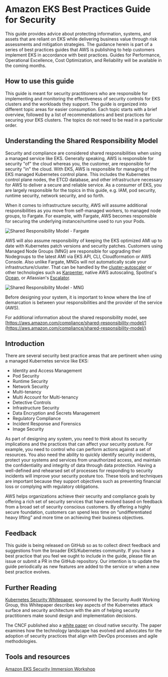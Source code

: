 # Amazon EKS Best Practices Guide for Security

This guide provides advice about protecting information, systems, and assets that are reliant on EKS while delivering business value through risk assessments and mitigation strategies. The guidance herein is part of a series of best practices guides that AWS is publishing to help customers implement EKS in accordance with best practices. Guides for Performance, Operational Excellence, Cost Optimization, and Reliability will be available in the coming months.

## How to use this guide

This guide is meant for security practitioners who are responsible for implementing and monitoring the effectiveness of security controls for EKS clusters and the workloads they support. The guide is organized into different topic areas for easier consumption. Each topic starts with a brief overview, followed by a list of recommendations and best practices for securing your EKS clusters. The topics do not need to be read in a particular order.

## Understanding the Shared Responsibility Model

Security and compliance are considered shared responsibilities when using a managed service like EKS. Generally speaking, AWS is responsible for security "of" the cloud whereas you, the customer, are responsible for security "in" the cloud. With EKS, AWS is responsible for managing of the EKS managed Kubernetes control plane. This includes the Kubernetes control plane nodes, the ETCD database, and other infrastructure necessary for AWS to deliver a secure and reliable service. As a consumer of EKS, you are largely responsible for the topics in this guide, e.g. IAM, pod security, runtime security, network security, and so forth.

When it comes to infrastructure security, AWS will assume additional responsibilities as you move from self-managed workers, to managed node groups, to Fargate. For example, with Fargate, AWS becomes responsible for securing the underlying instance/runtime used to run your Pods.

![Shared Responsibility Model - Fargate](images/SRM-EKS.jpg)

AWS will also assume responsibility of keeping the EKS optimized AMI up to date with Kubernetes patch versions and security patches. Customers using Managed Node Groups (MNG) are responsible for upgrading their Nodegroups to the latest AMI via EKS API, CLI, Cloudformation or AWS Console. Also unlike Fargate, MNGs will not automatically scale your infrastructure/cluster.  That can be handled by the [cluster-autoscaler](https://github.com/kubernetes/autoscaler/blob/master/cluster-autoscaler/cloudprovider/aws/README.md) or other technologies such as [Karpenter](https://karpenter.sh/), native AWS autoscaling, SpotInst's [Ocean](https://spot.io/solutions/kubernetes-2/), or Atlassian's [Escalator](https://github.com/atlassian/escalator).

![Shared Responsibility Model - MNG](./images/SRM-MNG.jpg)

Before designing your system, it is important to know where the line of demarcation is between your responsibilities and the provider of the service (AWS).

For additional information about the shared responsibility model, see [https://aws.amazon.com/compliance/shared-responsibility-model/](https://aws.amazon.com/compliance/shared-responsibility-model/)

## Introduction

There are several security best practice areas that are pertinent when using a managed Kubernetes service like EKS:

- Identity and Access Management
- Pod Security
- Runtime Security
- Network Security
- Multi-tenancy
- Multi Account for Multi-tenancy
- Detective Controls
- Infrastructure Security
- Data Encryption and Secrets Management
- Regulatory Compliance
- Incident Response and Forensics
- Image Security

As part of designing any system, you need to think about its security implications and the practices that can affect your security posture. For example, you need to control who can perform actions against a set of resources. You also need the ability to quickly identify security incidents, protect your systems and services from unauthorized access, and maintain the confidentiality and integrity of data through data protection. Having a well-defined and rehearsed set of processes for responding to security incidents will improve your security posture too. These tools and techniques are important because they support objectives such as preventing financial loss or complying with regulatory obligations.

AWS helps organizations achieve their security and compliance goals by offering a rich set of security services that have evolved based on feedback from a broad set of security conscious customers. By offering a highly secure foundation, customers can spend less time on “undifferentiated heavy lifting” and more time on achieving their business objectives.

## Feedback

This guide is being released on GitHub so as to collect direct feedback and suggestions from the broader EKS/Kubernetes community. If you have a best practice that you feel we ought to include in the guide, please file an issue or submit a PR in the GitHub repository. Our intention is to update the guide periodically as new features are added to the service or when a new best practice evolves.

## Further Reading

[Kubernetes Security Whitepaper](https://github.com/kubernetes/sig-security/blob/main/sig-security-external-audit/security-audit-2019/findings/Kubernetes%20White%20Paper.pdf), sponsored by the Security Audit Working Group, this Whitepaper describes key aspects of the Kubernetes attack surface and security architecture with the aim of helping security practitioners make sound design and implementation decisions.

The CNCF published also a [white paper](https://github.com/cncf/tag-security/blob/efb183dc4f19a1bf82f967586c9dfcb556d87534/security-whitepaper/v2/CNCF_cloud-native-security-whitepaper-May2022-v2.pdf) on cloud native security. The paper examines how the technology landscape has evolved and advocates for the adoption of security practices that align with DevOps processes and agile methodologies.

## Tools and resources

[Amazon EKS Security Immersion Workshop](https://catalog.workshops.aws/eks-security-immersionday/en-US)
